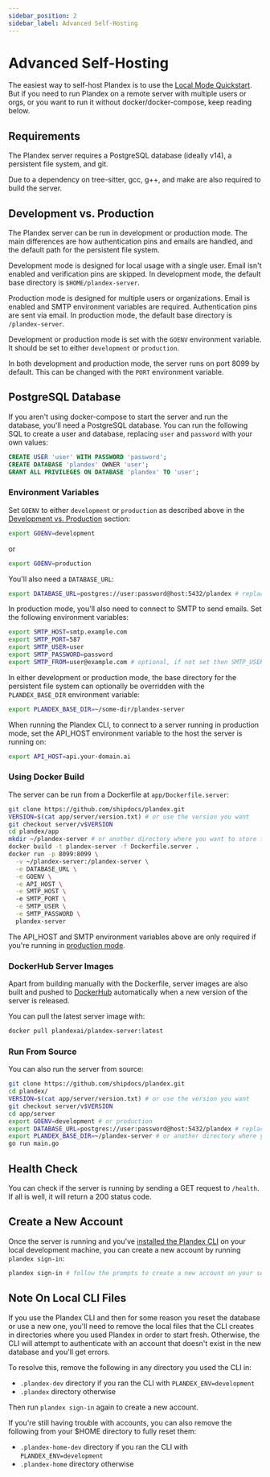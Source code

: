 ```yaml
---
sidebar_position: 2
sidebar_label: Advanced Self-Hosting
---
```


# Advanced Self-Hosting

The easiest way to self-host Plandex is to use the [Local Mode Quickstart](./local-mode-quickstart.md). But if you need to run Plandex on a remote server with multiple users or orgs, or you want to run it without docker/docker-compose, keep reading below.

## Requirements

The Plandex server requires a PostgreSQL database (ideally v14), a persistent file system, and git.

Due to a dependency on tree-sitter, gcc, g++, and make are also required to build the server.

## Development vs. Production

The Plandex server can be run in development or production mode. The main differences are how authentication pins and emails are handled, and the default path for the persistent file system.

Development mode is designed for local usage with a single user. Email isn't enabled and verification pins are skipped. In development mode, the default base directory is `$HOME/plandex-server`.

Production mode is designed for multiple users or organizations. Email is enabled and SMTP environment variables are required. Authentication pins are sent via email. In production mode, the default base directory is `/plandex-server`.

Development or production mode is set with the `GOENV` environment variable. It should be set to either `development` or `production`.

In both development and production mode, the server runs on port 8099 by default. This can be changed with the `PORT` environment variable.

## PostgreSQL Database

If you aren't using docker-compose to start the server and run the database, you'll need a PostgreSQL database. You can run the following SQL to create a user and database, replacing `user` and `password` with your own values:

```sql
CREATE USER 'user' WITH PASSWORD 'password';
CREATE DATABASE 'plandex' OWNER 'user';
GRANT ALL PRIVILEGES ON DATABASE 'plandex' TO 'user';
```

### Environment Variables

Set `GOENV` to either `development` or `production` as described above in the [Development vs. Production](#development-vs-production) section:

```bash
export GOENV=development
```

or
  
```bash
export GOENV=production
```

You'll also need a `DATABASE_URL`:

```bash
export DATABASE_URL=postgres://user:password@host:5432/plandex # replace with your own database URL
```

In production mode, you'll also need to connect to SMTP to send emails. Set the following environment variables:

```bash
export SMTP_HOST=smtp.example.com
export SMTP_PORT=587
export SMTP_USER=user
export SMTP_PASSWORD=password
export SMTP_FROM=user@example.com # optional, if not set then SMTP_USER is used
```

In either development or production mode, the base directory for the persistent file system can optionally be overridden with the `PLANDEX_BASE_DIR` environment variable:

```bash
export PLANDEX_BASE_DIR=~/some-dir/plandex-server
```

When running the Plandex CLI, to connect to a server running in production mode, set the API_HOST environment variable to the host the server is running on:

```bash
export API_HOST=api.your-domain.ai
```

### Using Docker Build

The server can be run from a Dockerfile at `app/Dockerfile.server`:

```bash
git clone https://github.com/shipdocs/plandex.git
VERSION=$(cat app/server/version.txt) # or use the version you want
git checkout server/v$VERSION
cd plandex/app
mkdir ~/plandex-server # or another directory where you want to store files
docker build -t plandex-server -f Dockerfile.server .
docker run -p 8099:8099 \
  -v ~/plandex-server:/plandex-server \
  -e DATABASE_URL \
  -e GOENV \
  -e API_HOST \
  -e SMTP_HOST \ 
  -e SMTP_PORT \
  -e SMTP_USER \
  -e SMTP_PASSWORD \
  plandex-server
```

The API_HOST and SMTP environment variables above are only required if you're running in [production mode](#development-vs-production).

### DockerHub Server Images

Apart from building manually with the Dockerfile, server images are also built and pushed to [DockerHub](https://hub.docker.com/r/plandexai/plandex-server/tags) automatically when a new version of the server is released.

You can pull the latest server image with:

```bash
docker pull plandexai/plandex-server:latest
```

### Run From Source

You can also run the server from source:

```bash
git clone https://github.com/shipdocs/plandex.git
cd plandex/
VERSION=$(cat app/server/version.txt) # or use the version you want
git checkout server/v$VERSION
cd app/server
export GOENV=development # or production
export DATABASE_URL=postgres://user:password@host:5432/plandex # replace with your own database URL
export PLANDEX_BASE_DIR=~/plandex-server # or another directory where you want to store files
go run main.go
```

## Health Check

You can check if the server is running by sending a GET request to `/health`. If all is well, it will return a 200 status code.

## Create a New Account

Once the server is running and you've [installed the Plandex CLI](../../install.md) on your local development machine, you can create a new account by running `plandex sign-in`: 

```bash
plandex sign-in # follow the prompts to create a new account on your self-hosted server
```

## Note On Local CLI Files

If you use the Plandex CLI and then for some reason you reset the database or use a new one, you'll need to remove the local files that the CLI creates in directories where you used Plandex in order to start fresh. Otherwise, the CLI will attempt to authenticate with an account that doesn't exist in the new database and you'll get errors.

To resolve this, remove the following in any directory you used the CLI in:

- `.plandex-dev` directory if you ran the CLI with `PLANDEX_ENV=development`
- `.plandex` directory otherwise

Then run `plandex sign-in` again to create a new account.

If you're still having trouble with accounts, you can also remove the following from your $HOME directory to fully reset them:

- `.plandex-home-dev` directory if you ran the CLI with `PLANDEX_ENV=development`
- `.plandex-home` directory otherwise